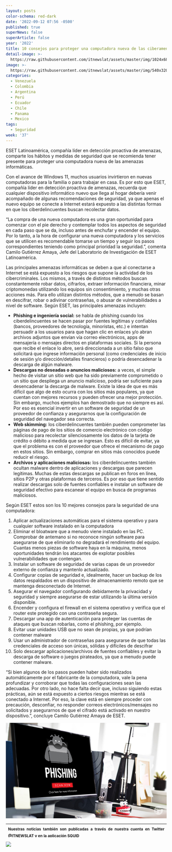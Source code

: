 ```yaml
---
layout: posts
color-schema: red-dark
date: '2022-09-12 07:56 -0500'
published: true
superNews: false
superArticle: false
year: '2022'
title: 10 consejos para proteger una computadora nueva de las ciberamenazas
detail-image: >-
  https://raw.githubusercontent.com/itnewslat/assets/master/img/1024x680/phishing-g.jpg
image: >-
  https://raw.githubusercontent.com/itnewslat/assets/master/img/540x320/phishing-p.jpg
categories:
  - Venezuela
  - Colombia
  - Argentina
  - Perú
  - Ecuador
  - Chile
  - Panama
  - Mexico
tags:
  - Seguridad
week: '37'
---
```

ESET Latinoamérica, compañía líder en detección proactiva de amenazas, comparte los hábitos y medidas de seguridad que se recomienda tener presente para proteger una computadora nueva de las amenazas informáticas.

Con el avance de Windows 11, muchos usuarios invirtieron en nuevas computadoras para la familia o para trabajar en casa. Es por esto que ESET, compañía líder en detección proactiva de amenazas, recuerda que cualquier dispositivo informático nuevo que llega al hogar debería venir acompañado de algunas recomendaciones de seguridad, ya que apenas el nuevo equipo se conecte a Internet estará expuesto a las distintas formas en que los ciberdelincuentes buscan recolectar datos.
 
“La compra de una nueva computadora es una gran oportunidad para comenzar con el pie derecho y contemplar todos los aspectos de seguridad en cada paso que se da, incluso antes de enchufar y encender el equipo. Por lo tanto, a la hora de configurar una nueva computadora y los servicios que se utilicen es recomendable tomarse un tiempo y seguir los pasos correspondientes teniendo como principal prioridad la seguridad.”, comenta Camilo Gutiérrez Amaya, Jefe del Laboratorio de Investigación de ESET Latinoamérica.
 
Las principales amenazas informáticas se deben a que al conectarse a Internet se está expuesto a los riesgos que supone la actividad de los cibercriminales. Los mismos, a través de distintos métodos buscan constantemente robar datos, cifrarlos, extraer información financiera, minar criptomonedas utilizando los equipos sin consentimiento, y muchas otras acciones más. Para ello utilizan distintos métodos, que a menudo se basan en descifrar, robar o adivinar contraseñas, o abusar de vulnerabilidades a nivel de software. Según ESET, las principales amenazas incluyen:
 
- **Phishing e ingeniería social:** se habla de phishing cuando los ciberdelincuentes se hacen pasar por fuentes legítimas y confiables (bancos, proveedores de tecnología, minoristas, etc.) e intentan persuadir a los usuarios para que hagan clic en enlaces y/o abran archivos adjuntos que envían vía correo electrónicos, apps de mensajería o mensajes directos en plataformas sociales. Si la persona que recibe el enlace lo abre, será direccionada a un sitio falso que solicitará que ingrese información personal (como credenciales de inicio de sesión y/o dirección/detalles financieros) o podría desencadenar la descarga de algún malware.
- **Descargas no deseadas o anuncios maliciosos:** a veces, el simple hecho de visitar un sitio web que ha sido previamente comprometido o un sitio que despliega un anuncio malicioso, podría ser suficiente para desencadenar la descarga de malware. Existe la idea de que es más difícil que algo de esto ocurra con los sitios más populares, ya que cuentan con mejores recursos y pueden ofrecer una mejor protección. Sin embargo, muchos ejemplos han demostrado que no siempre es así. Por eso es esencial invertir en un software de seguridad de un proveedor de confianza y asegurarnos que la configuración de seguridad del navegador sea correcta.
- **Web skimming:** los ciberdelincuentes también pueden comprometer las páginas de pago de los sitios de comercio electrónico con código malicioso para recolectar silenciosamente los datos de la tarjeta de crédito o débito a medida que se ingresan. Esto es difícil de evitar, ya que el problema es con el proveedor que ofrece el mecanismo de pago en estos sitios. Sin embargo, comprar en sitios más conocidos puede reducir el riesgo.
- **Archivos y aplicaciones maliciosas:** los ciberdelincuentes también ocultan malware dentro de aplicaciones y descargas que parecen legítimas. Muchas de estas descargas se publican en foros en línea, sitios P2P y otras plataformas de terceros. Es por eso que tiene sentido realizar descargas solo de fuentes confiables e instalar un software de seguridad efectivo para escanear el equipo en busca de programas maliciosos.
 
Según ESET estos son los 10 mejores consejos para la seguridad de una computadora:
 
1. Aplicar actualizaciones automáticas para el sistema operativo y para cualquier software instalado en la computadora
1. Eliminar el bloatware que a menudo viene instalado en las PC. Comprobar de antemano si no reconoce ningún software para asegurarse de que eliminarlo no degradará el rendimiento del equipo. Cuantas menos piezas de software haya en la máquina, menos oportunidades tendrán los atacantes de explotar posibles vulnerabilidades que contengan.
1. Instalar un software de seguridad de varias capas de un proveedor externo de confianza y mantenlo actualizado.
1. Configurar copias de seguridad e, idealmente, hacer un backup de los datos respaldados en un dispositivo de almacenamiento remoto que se mantenga desconectado de Internet.
1. Asegurar el navegador configurando debidamente la privacidad y seguridad y siempre asegurarse de estar utilizando la última versión disponible.
1. Encender y configura el firewall en el sistema operativo y verifica que el router este protegido con una contraseña segura.
1. Descargar una app de autenticación para proteger las cuentas de ataques que buscan robarlas, como el phishing, por ejemplo.
1. Evitar usar unidades USB que no sean de propias, ya que podrían contener malware
1. Usar un administrador de contraseñas para asegurarse de que todas las credenciales de acceso son únicas, sólidas y difíciles de descifrar
1. Solo descargar aplicaciones/archivos de fuentes confiables y evitar la descarga de software o juegos pirateados, ya que a menudo puede contener malware.

 
“Si bien algunos de los pasos pueden haber sido realizados automáticamente por el fabricante de la computadora, vale la pena profundizar y corroborar que todas las configuraciones sean las adecuadas. Por otro lado, no hace falta decir que, incluso siguiendo estas prácticas, aún se está expuesto a ciertos riesgos mientras se está conectado a Internet. Por eso, la clave está en siempre proceder con precaución, desconfiar, no responder correos electrónicos/mensajes no solicitados y asegurarnos de que el cifrado está activado en nuestro dispositivo.”, concluye Camilo Gutiérrez Amaya de ESET.

![](https://raw.githubusercontent.com/itnewslat/assets/master/img/540x320/phishing-p.jpg)

<table style="height: 42px;" width="569">
<tbody>
<tr>
<td style="text-align: justify;"><sub><strong>Nuestras noticias también son publicadas a través de nuestra cuenta en Twitter <a href="https://twitter.com/itnewslat?lang=es">@ITNEWSLAT</a> y en la aplicación <a href="https://squidapp.co/en/">SQUID</a></strong></sub></td>
</tr>
</tbody>
</table>

<img src="https://tracker.metricool.com/c3po.jpg?hash=56f88a41e39ab42c063cc51676587a04"/>